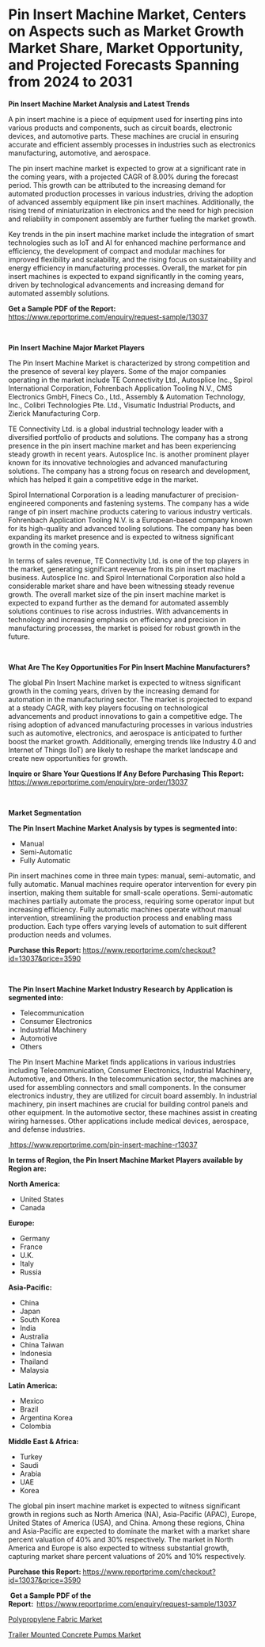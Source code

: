 <p><h1>Pin Insert Machine Market, Centers on Aspects such as Market Growth Market Share, Market Opportunity, and Projected Forecasts Spanning from 2024 to 2031</h1></p><p><strong>Pin Insert Machine Market Analysis and Latest Trends</strong></p>
<p><p>A pin insert machine is a piece of equipment used for inserting pins into various products and components, such as circuit boards, electronic devices, and automotive parts. These machines are crucial in ensuring accurate and efficient assembly processes in industries such as electronics manufacturing, automotive, and aerospace.</p><p>The pin insert machine market is expected to grow at a significant rate in the coming years, with a projected CAGR of 8.00% during the forecast period. This growth can be attributed to the increasing demand for automated production processes in various industries, driving the adoption of advanced assembly equipment like pin insert machines. Additionally, the rising trend of miniaturization in electronics and the need for high precision and reliability in component assembly are further fueling the market growth.</p><p>Key trends in the pin insert machine market include the integration of smart technologies such as IoT and AI for enhanced machine performance and efficiency, the development of compact and modular machines for improved flexibility and scalability, and the rising focus on sustainability and energy efficiency in manufacturing processes. Overall, the market for pin insert machines is expected to expand significantly in the coming years, driven by technological advancements and increasing demand for automated assembly solutions.</p></p>
<p><strong>Get a Sample PDF of the Report:&nbsp;</strong> <a href="https://www.reportprime.com/enquiry/request-sample/13037">https://www.reportprime.com/enquiry/request-sample/13037</a></p>
<p>&nbsp;</p>
<p><strong>Pin Insert Machine Major Market Players</strong></p>
<p><p>The Pin Insert Machine Market is characterized by strong competition and the presence of several key players. Some of the major companies operating in the market include TE Connectivity Ltd., Autosplice Inc., Spirol International Corporation, Fohrenbach Application Tooling N.V., CMS Electronics GmbH, Finecs Co., Ltd., Assembly & Automation Technology, Inc., Colibri Technologies Pte. Ltd., Visumatic Industrial Products, and Zierick Manufacturing Corp.</p><p>TE Connectivity Ltd. is a global industrial technology leader with a diversified portfolio of products and solutions. The company has a strong presence in the pin insert machine market and has been experiencing steady growth in recent years. Autosplice Inc. is another prominent player known for its innovative technologies and advanced manufacturing solutions. The company has a strong focus on research and development, which has helped it gain a competitive edge in the market.</p><p>Spirol International Corporation is a leading manufacturer of precision-engineered components and fastening systems. The company has a wide range of pin insert machine products catering to various industry verticals. Fohrenbach Application Tooling N.V. is a European-based company known for its high-quality and advanced tooling solutions. The company has been expanding its market presence and is expected to witness significant growth in the coming years.</p><p>In terms of sales revenue, TE Connectivity Ltd. is one of the top players in the market, generating significant revenue from its pin insert machine business. Autosplice Inc. and Spirol International Corporation also hold a considerable market share and have been witnessing steady revenue growth. The overall market size of the pin insert machine market is expected to expand further as the demand for automated assembly solutions continues to rise across industries. With advancements in technology and increasing emphasis on efficiency and precision in manufacturing processes, the market is poised for robust growth in the future.</p></p>
<p>&nbsp;</p>
<p><strong>What Are The Key Opportunities For Pin Insert Machine Manufacturers?</strong></p>
<p><p>The global Pin Insert Machine market is expected to witness significant growth in the coming years, driven by the increasing demand for automation in the manufacturing sector. The market is projected to expand at a steady CAGR, with key players focusing on technological advancements and product innovations to gain a competitive edge. The rising adoption of advanced manufacturing processes in various industries such as automotive, electronics, and aerospace is anticipated to further boost the market growth. Additionally, emerging trends like Industry 4.0 and Internet of Things (IoT) are likely to reshape the market landscape and create new opportunities for growth.</p></p>
<p><strong>Inquire or Share Your Questions If Any Before Purchasing This Report:</strong> <a href="https://www.reportprime.com/enquiry/pre-order/13037">https://www.reportprime.com/enquiry/pre-order/13037</a></p>
<p>&nbsp;</p>
<p><strong>Market Segmentation</strong></p>
<p><strong>The Pin Insert Machine Market Analysis by types is segmented into:</strong></p>
<p><ul><li>Manual</li><li>Semi-Automatic</li><li>Fully Automatic</li></ul></p>
<p><p>Pin insert machines come in three main types: manual, semi-automatic, and fully automatic. Manual machines require operator intervention for every pin insertion, making them suitable for small-scale operations. Semi-automatic machines partially automate the process, requiring some operator input but increasing efficiency. Fully automatic machines operate without manual intervention, streamlining the production process and enabling mass production. Each type offers varying levels of automation to suit different production needs and volumes.</p></p>
<p><strong>Purchase this Report:&nbsp;</strong><a href="https://www.reportprime.com/checkout?id=13037&price=3590">https://www.reportprime.com/checkout?id=13037&price=3590</a></p>
<p>&nbsp;</p>
<p><strong>The Pin Insert Machine Market Industry Research by Application is segmented into:</strong></p>
<p><ul><li>Telecommunication</li><li>Consumer Electronics</li><li>Industrial Machinery</li><li>Automotive</li><li>Others</li></ul></p>
<p><p>The Pin Insert Machine Market finds applications in various industries including Telecommunication, Consumer Electronics, Industrial Machinery, Automotive, and Others. In the telecommunication sector, the machines are used for assembling connectors and small components. In the consumer electronics industry, they are utilized for circuit board assembly. In industrial machinery, pin insert machines are crucial for building control panels and other equipment. In the automotive sector, these machines assist in creating wiring harnesses. Other applications include medical devices, aerospace, and defense industries.</p></p>
<p><a href="https://www.reportprime.com/pin-insert-machine-r13037">&nbsp;https://www.reportprime.com/pin-insert-machine-r13037</a></p>
<p><strong>In terms of Region, the Pin Insert Machine Market Players available by Region are:</strong></p>
<p>
    <p> <strong> North America: </strong>
        <ul>
            <li>United States</li>
            <li>Canada</li>
        </ul>
        </p> 
    <p> <strong> Europe: </strong>
        <ul>
            <li>Germany</li>
            <li>France</li>
            <li>U.K.</li>
            <li>Italy</li>
            <li>Russia</li>
        </ul>
        </p> 
    <p> <strong> Asia-Pacific: </strong>
        <ul>
            <li>China</li>
            <li>Japan</li>
            <li>South Korea</li>
            <li>India</li>
            <li>Australia</li>
            <li>China Taiwan</li>
            <li>Indonesia</li>
            <li>Thailand</li>
            <li>Malaysia</li>
        </ul>
        </p> 
    <p> <strong> Latin America: </strong>
        <ul>
            <li>Mexico</li>
            <li>Brazil</li>
            <li>Argentina Korea</li>
            <li>Colombia</li>
        </ul>
        </p> 
    <p> <strong> Middle East & Africa: </strong>
        <ul>
            <li>Turkey</li>
            <li>Saudi</li>
            <li>Arabia</li>
            <li>UAE</li>
            <li>Korea</li>
        </ul>
    </p>
    </p>
<p><p>The global pin insert machine market is expected to witness significant growth in regions such as North America (NA), Asia-Pacific (APAC), Europe, United States of America (USA), and China. Among these regions, China and Asia-Pacific are expected to dominate the market with a market share percent valuation of 40% and 30% respectively. The market in North America and Europe is also expected to witness substantial growth, capturing market share percent valuations of 20% and 10% respectively.</p></p>
<p><strong>Purchase this Report: </strong><a href="https://www.reportprime.com/checkout?id=13037&price=3590">https://www.reportprime.com/checkout?id=13037&price=3590</a></p>
<p>&nbsp;<strong>Get a Sample PDF of the Report:&nbsp;&nbsp;</strong><a href="https://www.reportprime.com/enquiry/request-sample/13037">https://www.reportprime.com/enquiry/request-sample/13037</a></p>
<p><strong></strong></p>
<p><p><a href="https://nifty-kite-d51.notion.site/Polypropylene-Fabric-Market-Size-2024-2031-Global-Industrial-Analysis-Key-Geographical-Regions-M-762dc482b67f4d7093c7c24472e9dfc2">Polypropylene Fabric Market</a></p><p><a href="https://github.com/WillieWoodard/Market-Research-Report-List-4/blob/main/trailer-mounted-concrete-pumps-market.md">Trailer Mounted Concrete Pumps Market</a></p></p>